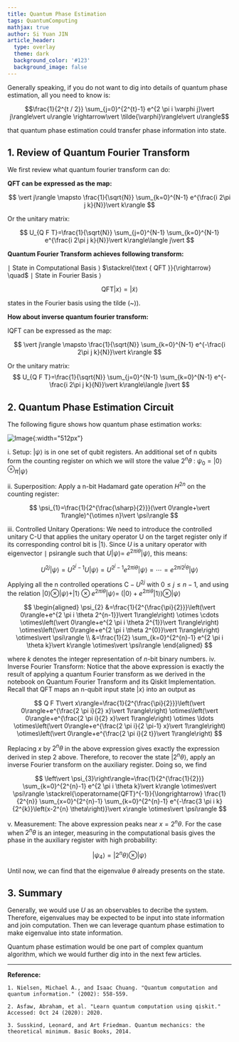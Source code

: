 ```yaml
---
title: Quantum Phase Estimation
tags: QuantumComputing
mathjax: true
author: Si Yuan JIN
article_header:
  type: overlay
  theme: dark
  background_color: '#123'
  background_image: false
---
```


Generally speaking, if you do not want to dig into details of quantum phase estimation, all you need to know is:

$$\frac{1}{2^{t / 2}} \sum_{j=0}^{2^{t}-1} e^{2 \pi i \varphi j}\vert j\rangle\vert u\rangle \rightarrow\vert \tilde{\varphi}\rangle\vert u\rangle$$

that quantum phase estimation could transfer phase information into state.

## 1. Review of Quantum Fourier Transform 
We first review what quantum fourier transform can do:

**QFT can be expressed as the map:**

$$
\vert j\rangle \mapsto \frac{1}{\sqrt{N}} \sum_{k=0}^{N-1} e^{\frac{i 2\pi j k}{N}}\vert k\rangle
$$

Or the unitary matrix:

$$
U_{Q F T}=\frac{1}{\sqrt{N}} \sum_{j=0}^{N-1} \sum_{k=0}^{N-1} e^{\frac{i 2\pi j k}{N}}\vert k\rangle\langle j\vert 
$$

**Quantum Fourier Transform achieves following transform:**

$\mid$ State in Computational Basis $\rangle$ $\stackrel{\text { QFT }}{\rightarrow} \quad$ $\mid$ State in Fourier Basis $\rangle$

$$\mathrm{QFT}\vert x\rangle=\vert \tilde{x}\rangle$$

states in the Fourier basis using the tilde (~)).

**How about inverse quantum fourier transform:**

IQFT can be expressed as the map:

$$
\vert j\rangle \mapsto \frac{1}{\sqrt{N}} \sum_{k=0}^{N-1} e^{-\frac{i 2\pi j k}{N}}\vert k\rangle
$$

Or the unitary matrix:
$$
U_{Q F T}=\frac{1}{\sqrt{N}} \sum_{j=0}^{N-1} \sum_{k=0}^{N-1} e^{-\frac{i 2\pi j k}{N}}\vert k\rangle\langle j\vert 
$$

## 2. Quantum Phase Estimation Circuit

The following figure shows how quantum phase estimation works:

![Image](https://jsybruce.github.io/Homepage/assets/images/posts/Quantum-Phase-Estimation/circuit.png "Image@512x512"){:width="512px"}

i. Setup: $\vert \psi\rangle$ is in one set of qubit registers. An additional set of $\mathrm{n}$ qubits form the counting register on which we will store the value $2^{n} \theta$ : $\psi_{0}=\vert 0\rangle^{\otimes} \pi\vert \psi\rangle$

ii. Superposition: Apply a n-bit Hadamard gate operation $H^{2 n}$ on the counting register:

$$
\psi_{1}=\frac{1}{2^{\frac{\sharp}{2}}}(\vert 0\rangle+\vert 1\rangle)^{\otimes n}\vert \psi\rangle
$$

iii. Controlled Unitary Operations: We need to introduce the controlled unitary C-U that applies the unitary operator U on the target register only if its corresponding control bit is $\vert 1\rangle$. Since $U$ is a unitary operator with eigenvector $\mid$ psìrangle such that $U\vert \psi\rangle=$ $e^{2 \pi i \theta}\vert \psi\rangle$, this means:

$$
U^{2 j}\vert \psi\rangle=U^{2^{j}-1} U\vert \psi\rangle=U^{2^{j}-1} e^{2 \pi i \theta}\vert \psi\rangle=\cdots=e^{2 \pi i 2^{j} \theta}\vert \psi\rangle
$$

Applying all the $\mathrm{n}$ controlled operations $\mathrm{C}-U^{2 j}$ with $0 \leq j \leq n-1$, and using the relation $\vert 0\rangle \otimes\vert \psi\rangle+\vert 1\rangle \otimes e^{2 \pi i \theta}\vert \psi\rangle=$ $\left(\vert 0\rangle+e^{2 \pi i \theta}\vert 1\rangle\right) \otimes\vert \psi\rangle$

$$
\begin{aligned}
\psi_{2} &=\frac{1}{2^{\frac{\pi}{2}}}\left(\vert 0\rangle+e^{2 \pi i \theta 2^{n-1}}\vert 1\rangle\right) \otimes \cdots \otimes\left(\vert 0\rangle+e^{2 \pi i \theta 2^{1}}\vert 1\rangle\right) \otimes\left(\vert 0\rangle+e^{2 \pi i \theta 2^{0}}\vert 1\rangle\right) \otimes\vert \psi\rangle \\
&=\frac{1}{2} \sum_{k=0}^{2^{n}-1} e^{2 \pi i \theta k}\vert k\rangle \otimes\vert \psi\rangle
\end{aligned}
$$

where $k$ denotes the integer representation of $n$-bit binary numbers.
iv. Inverse Fourier Transform: Notice that the above expression is exactly the result of applying a quantum Fourier transform as we derived in the notebook on Quantum Fourier Transform and its Qiskit Implementation. Recall that QFT maps an n-qubit input state $\vert x\rangle$ into an output as

$$
Q F T\vert x\rangle=\frac{1}{2^{\frac{\pi}{2}}}\left(\vert 0\rangle+e^{\frac{2 \pi i}{2} x}\vert 1\rangle\right) \otimes\left(\vert 0\rangle+e^{\frac{2 \pi i}{2} x}\vert 1\rangle\right) \otimes \ldots \otimes\left(\vert 0\rangle+e^{\frac{2 \pi i}{2 \pi-1} x}\vert 1\rangle\right) \otimes\left(\vert 0\rangle+e^{\frac{2 \pi i}{2 t}}\vert 1\rangle\right)
$$

Replacing $x$ by $2^{n} \theta$ in the above expression gives exactly the expression derived in step 2 above. Therefore, to recover the state $\left\vert 2^{n} \theta\right\rangle$, apply an inverse Fourier transform on the auxiliary register. Doing so, we find

$$
\left\vert \psi_{3}\right\rangle=\frac{1}{2^{\frac{1}{2}}} \sum_{k=0}^{2^{n}-1} e^{2 \pi i \theta k}\vert k\rangle \otimes\vert \psi\rangle \stackrel{\operatorname{QFT}^{-1}}{\longrightarrow} \frac{1}{2^{n}} \sum_{x=0}^{2^{n}-1} \sum_{k=0}^{2^{n}-1} e^{-\frac{3 \pi i k}{2^{k}}\left(x-2^{n} \theta\right)}\vert x\rangle \otimes\vert \psi\rangle
$$

v. Measurement: The above expression peaks near $x=2^{n} \theta$. For the case when $2^{n} \theta$ is an integer, measuring in the computational basis gives the phase in the auxiliary register with high probability:

$$
\left\vert \psi_{4}\right\rangle=\left\vert 2^{n} \theta\right\rangle \otimes\vert \psi\rangle
$$

Until now, we can find that the eigenvalue $\theta$ already presents on the state.

## 3. Summary

Generally, we would use $U$ as an observables to decribe the system. Therefore, eigenvalues may be expected to be input into state information and join computation. Then we can leverage quantum phase estimation to make eigenvalue into state information. 

Quantum phase estimation would be one part of complex quantum algorithm, which we would further dig into in the next few articles.

---

**Reference:**

`1. Nielsen, Michael A., and Isaac Chuang. "Quantum computation and quantum information." (2002): 558-559.`

`2. Asfaw, Abraham, et al. "Learn quantum computation using qiskit." Accessed: Oct 24 (2020): 2020.`

`3. Susskind, Leonard, and Art Friedman. Quantum mechanics: the theoretical minimum. Basic Books, 2014.`